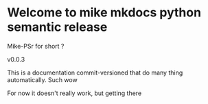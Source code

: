 # Welcome to mike mkdocs python semantic release

Mike-PSr for short ?

v0.0.3

This is a documentation commit-versioned that do many thing automatically. Such wow


For now it doesn't really work, but getting there
